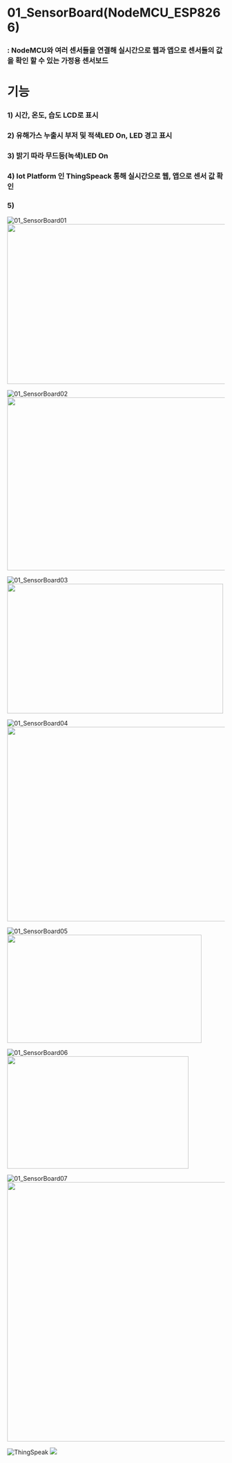 # 01_SensorBoard(NodeMCU_ESP8266) 
### : NodeMCU와 여러 센서들을 연결해 실시간으로 웹과 앱으로 센서들의 값을 확인 할 수 있는 가정용 센서보드

# 기능
### 1) 시간, 온도, 습도 LCD로 표시
### 2) 유해가스 누출시 부저 및 적색LED On, LED 경고 표시
### 3) 밝기 따라 무드등(녹색)LED On
### 4) Iot Platform 인 ThingSpeack 통해 실시간으로 웹, 앱으로 센서 값 확인
### 5)


![01_SensorBoard01](https://user-images.githubusercontent.com/59903316/97177306-7698ce80-17d9-11eb-83dc-de4bdd4af92d.jpg)
<img src=https://user-images.githubusercontent.com/59903316/97177306-7698ce80-17d9-11eb-83dc-de4bdd4af92d.jpg width="700" height="370">

![01_SensorBoard02](https://user-images.githubusercontent.com/59903316/97177424-831d2700-17d9-11eb-9b09-432e2e5f09e9.jpg)
<img src=https://user-images.githubusercontent.com/59903316/97177424-831d2700-17d9-11eb-9b09-432e2e5f09e9.jpg width="600" height="400">

![01_SensorBoard03](https://user-images.githubusercontent.com/59903316/97177579-b95aa680-17d9-11eb-821a-270ed9318c5d.jpg)
<img src=https://user-images.githubusercontent.com/59903316/97177579-b95aa680-17d9-11eb-821a-270ed9318c5d.jpg width="500" height="300">

![01_SensorBoard04](https://user-images.githubusercontent.com/59903316/97177458-90d2ac80-17d9-11eb-8388-ff3abb15b446.jpg)
<img src=https://user-images.githubusercontent.com/59903316/97177458-90d2ac80-17d9-11eb-8388-ff3abb15b446.jpg width="750" height="450">

![01_SensorBoard05](https://user-images.githubusercontent.com/59903316/97177472-94663380-17d9-11eb-903c-b069e6a51280.jpg)
<img src=https://user-images.githubusercontent.com/59903316/97177472-94663380-17d9-11eb-903c-b069e6a51280.jpg width="450" height="250">

![01_SensorBoard06](https://user-images.githubusercontent.com/59903316/97177499-9d570500-17d9-11eb-9387-5316b5d11eba.jpg)
<img src=https://user-images.githubusercontent.com/59903316/97177499-9d570500-17d9-11eb-9387-5316b5d11eba.jpg width="420" height="260">

![01_SensorBoard07](https://user-images.githubusercontent.com/59903316/97177526-a7790380-17d9-11eb-9327-b5cd3e1fd1d9.png)
<img src=https://user-images.githubusercontent.com/59903316/97177526-a7790380-17d9-11eb-9327-b5cd3e1fd1d9.png width="800" height="600">

![ThingSpeak](https://user-images.githubusercontent.com/59903316/97179182-df814600-17db-11eb-95c4-e369af8b458c.gif)
<img src=https://user-images.githubusercontent.com/59903316/97179182-df814600-17db-11eb-95c4-e369af8b458c.gif>


